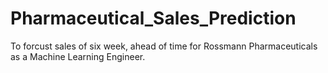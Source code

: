 # Pharmaceutical_Sales_Prediction
To forcust sales of six week, ahead of time for Rossmann Pharmaceuticals as a Machine Learning Engineer.
